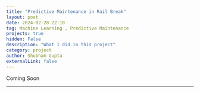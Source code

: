 ```yaml
---
title: "Predictive Maintenance in Rail Break"
layout: post
date: 2024-02-28 22:10
tag: Machine Learning , Predictive Maintenance
projects: true
hidden: False
description: "What I did in this project"
category: project
author: Shubham Gupta
externalLink: false
---
```


Coming Soon 

---